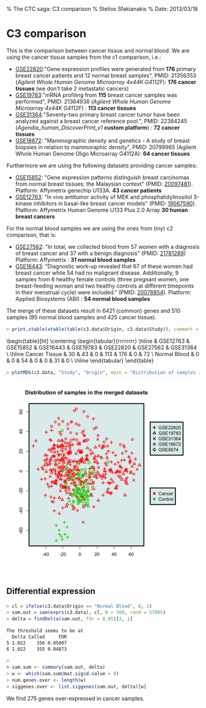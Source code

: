 % The CTC saga: C3 comparison
% Stelios Sfakianakis
% Date: 2013/03/18




# C3 comparison

This is the comparison between cancer tissue and normal blood. We are using the cancer tissue samples from the c1 comparison, i.e.:

- [GSE22820](http://www.ncbi.nlm.nih.gov/geo/query/acc.cgi?acc=GSE22820):"Gene expression profiles were generated from **176** primary breast cancer patients and 12 normal breast samples", PMID: 21356353 (*Agilent Whole Human Genome Microarray 4x44K G4112F*): **176 cancer tissues** (we don't take 2 metastatic cancers)
- [GSE19783](http://www.ncbi.nlm.nih.gov/geo/query/acc.cgi?acc=GSE19783):"mRNA profiling from **115** breast cancer samples was performed", PMID: 21364938 (*Agilent Whole Human Genome Microarray 4x44K G4112F*) : **113 cancer tissues**
- [GSE31364](http://www.ncbi.nlm.nih.gov/geo/query/acc.cgi?acc=GSE31364):"Seventy-two primary breast cancer tumor have been analyzed against a breast cancer reference pool.", PMID: 22384245 (*Agendia_human_DiscoverPrint_v1* **custom platform**) : **72 cancer tissues**
- [GSE18672](http://www.ncbi.nlm.nih.gov/geo/query/acc.cgi?acc=GSE18672): "Mammographic density and genetics - A study of breast biopsies in relation to mammoraphic density", PMID: 20799965 (Agilent Whole Human Genome Oligo Microarray G4112A): **64 cancer tissues**

Furthermore we are using the following datasets providing cancer samples:

- [GSE15852](http://www.ncbi.nlm.nih.gov/geo/query/acc.cgi?acc=GSE15852): "Gene expression patterns distinguish breast carcinomas from normal breast tissues: the Malaysian context" (PMID: [20097481](http://www.ncbi.nlm.nih.gov/pubmed/20097481)). Platform: Affymetrix genechip U133A. **43 cancer patients**
- [GSE12763](http://www.ncbi.nlm.nih.gov/geo/query/acc.cgi?acc=GSE12763): "In vivo antitumor activity of MEK and phosphatidylinositol 3-kinase inhibitors in basal-like breast cancer models" (PMID: [19567590](http://www.ncbi.nlm.nih.gov/pubmed/19567590)). Platform: Affymetrix Human Genome U133 Plus 2.0 Array **30 human breast cancers**

For the normal blood samples we are using the ones from (my) c2 comparison, that is:

- [GSE27562](http://www.ncbi.nlm.nih.gov/geo/query/acc.cgi?acc=GSE27562): "In total, we collected blood from 57 women with a diagnosis of breast cancer and 37 with a benign diagnosis"  (PMID: [21781289](http://www.ncbi.nlm.nih.gov/pubmed/21781289)) Platform: Affymetrix : **31 normal blood samples**
- [GSE16443](http://www.ncbi.nlm.nih.gov/geo/query/acc.cgi?acc=GSE16443): "Diagnostic work-up revealed that 67 of these women had breast cancer while 54 had no malignant disease. Additionally, 9 samples from 6 healthy female controls (three pregnant women, one breast-feeding woman and two healthy controls at different timepoints in their menstrual cycle) were included." (PMID: [20078854](http://www.ncbi.nlm.nih.gov/pubmed/20078854)). Platform: Applied Biosystems (ABI) : **54 normal blood samples**




The merge of these datasets result in 6421 (common) genes and 510 samples (85 normal blood samples and 425 cancer tissue).
    

```r
> print.xtable(xtable(table(c3.data$Origin, c3.data$Study)), comment = FALSE)
```

\begin{table}[ht]
\centering
\begin{tabular}{rrrrrrrr}
  \hline
 & GSE12763 & GSE15852 & GSE16443 & GSE19783 & GSE22820 & GSE27562 & GSE31364 \\ 
  \hline
Cancer Tissue &  30 &  43 &   0 & 113 & 176 &   0 &  72 \\ 
  Normal Blood &   0 &   0 &  54 &   0 &   0 &  31 &   0 \\ 
   \hline
\end{tabular}
\end{table}



```r
> plotMDS(c3.data, "Study", "Origin", main = "Distribution of samples in the merged datasets")
```

![2D (MDS) plot of the merged dataset](figures/plot.png) 


## Differential expression


```r
> cl = ifelse(c3.data$Origin == "Normal Blood", 0, 1)
> sam.out = sam(exprs(c3.data), cl, B = 500, rand = 57005)
> delta = findDelta(sam.out, fdr = 0.05)[2, 1]
```

```
The threshold seems to be at 
  Delta Called     FDR
5 1.022    356 0.05007
6 1.022    355 0.04873
```

```r
> 
> sam.sum <- summary(sam.out, delta)
> w <- which(sam.sum@mat.sig$d.value > 0)
> num.genes.over <- length(w)
> siggenes.over <- list.siggenes(sam.out, delta)[w]
```


We find 275 genes over-expressed in cancer samples.
